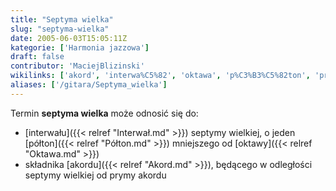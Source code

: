 ```yaml
---
title: "Septyma wielka"
slug: "septyma-wielka"
date: 2005-06-03T15:05:11Z
kategorie: ['Harmonia jazzowa']
draft: false
contributor: 'MaciejBlizinski'
wikilinks: ['akord', 'interwa%C5%82', 'oktawa', 'p%C3%B3%C5%82ton', 'pryma']
aliases: ['/gitara/Septyma_wielka']
---
```

Termin **septyma wielka** może odnosić się do:

  - [interwału]({{< relref "Interwał.md" >}}) septymy wielkiej, o jeden
    [półton]({{< relref "Półton.md" >}}) mniejszego od
    [oktawy]({{< relref "Oktawa.md" >}})
  - składnika [akordu]({{< relref "Akord.md" >}}), będącego w odległości septymy
    wielkiej od prymy<!-- link nie odnosił się do niczego: 'Septyma wielka' ('content/Septyma_wielka.md') links to 'pryma' ('content/pryma.md') and that does not exist --> akordu

